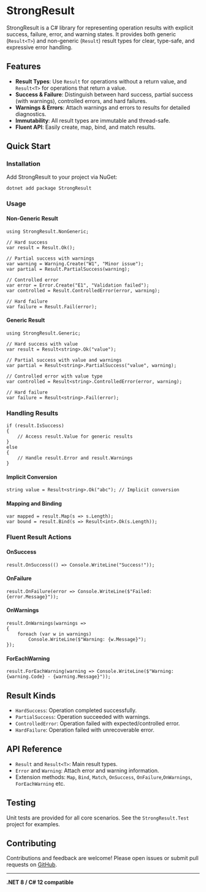 # StrongResult

StrongResult is a C# library for representing operation results with explicit success, failure, error, and warning states. It provides both generic (`Result<T>`) and non-generic (`Result`) result types for clear, type-safe, and expressive error handling.

## Features

- **Result Types**: Use `Result` for operations without a return value, and `Result<T>` for operations that return a value.
- **Success & Failure**: Distinguish between hard success, partial success (with warnings), controlled errors, and hard failures.
- **Warnings & Errors**: Attach warnings and errors to results for detailed diagnostics.
- **Immutability**: All result types are immutable and thread-safe.
- **Fluent API**: Easily create, map, bind, and match results.

## Quick Start

### Installation

Add StrongResult to your project via NuGet:

```
dotnet add package StrongResult
```

### Usage

#### Non-Generic Result

```
using StrongResult.NonGeneric;

// Hard success
var result = Result.Ok();

// Partial success with warnings
var warning = Warning.Create("W1", "Minor issue");
var partial = Result.PartialSuccess(warning);

// Controlled error
var error = Error.Create("E1", "Validation failed");
var controlled = Result.ControlledError(error, warning);

// Hard failure
var failure = Result.Fail(error);
```

#### Generic Result

```
using StrongResult.Generic;

// Hard success with value
var result = Result<string>.Ok("value");

// Partial success with value and warnings
var partial = Result<string>.PartialSuccess("value", warning);

// Controlled error with value type
var controlled = Result<string>.ControlledError(error, warning);

// Hard failure
var failure = Result<string>.Fail(error);
```

### Handling Results

```
if (result.IsSuccess)
{
    // Access result.Value for generic results
}
else
{
    // Handle result.Error and result.Warnings
}
```

#### Implicit Conversion

```
string value = Result<string>.Ok("abc"); // Implicit conversion
```

#### Mapping and Binding

```
var mapped = result.Map(s => s.Length);
var bound = result.Bind(s => Result<int>.Ok(s.Length));
```

### Fluent Result Actions

#### OnSuccess

```
result.OnSuccess(() => Console.WriteLine("Success!"));
```

#### OnFailure

```
result.OnFailure(error => Console.WriteLine($"Failed: {error.Message}"));
```

#### OnWarnings

```
result.OnWarnings(warnings =>
{
    foreach (var w in warnings)
        Console.WriteLine($"Warning: {w.Message}");
});
```

#### ForEachWarning

```
result.ForEachWarning(warning => Console.WriteLine($"Warning: {warning.Code} - {warning.Message}"));
```

## Result Kinds

- `HardSuccess`: Operation completed successfully.
- `PartialSuccess`: Operation succeeded with warnings.
- `ControlledError`: Operation failed with expected/controlled error.
- `HardFailure`: Operation failed with unrecoverable error.

## API Reference

- `Result` and `Result<T>`: Main result types.
- `Error` and `Warning`: Attach error and warning information.
- Extension methods: `Map`, `Bind`, `Match`, `OnSuccess`, `OnFailure`,`OnWarnings`, `ForEachWarning` etc.

## Testing

Unit tests are provided for all core scenarios. See the `StrongResult.Test` project for examples.

## Contributing

Contributions and feedback are welcome! Please open issues or submit pull requests on [GitHub](https://github.com/saulhdzga/StrongResult).

---

**.NET 8 / C# 12 compatible**
